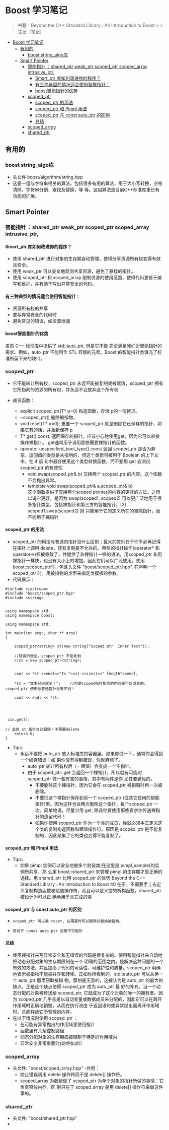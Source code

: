 # Boost 学习笔记
> 书籍：Beyond the C++ Standard Library : An Introduction to Boost 
    > > 注记（笔记）

<!-- TOC -->

- [Boost 学习笔记](#boost-%e5%ad%a6%e4%b9%a0%e7%ac%94%e8%ae%b0)
  - [有用的](#%e6%9c%89%e7%94%a8%e7%9a%84)
    - [boost string_algo库](#boost-stringalgo%e5%ba%93)
  - [Smart Pointer](#smart-pointer)
    - [智能指针 ：shared_ptr weak_ptr scoped_ptr  scoped_array  intrusive_ptr,](#%e6%99%ba%e8%83%bd%e6%8c%87%e9%92%88-sharedptr-weakptr-scopedptr-scopedarray-intrusiveptr)
      - [Smart_ptr 库如何改进你的程序？](#smartptr-%e5%ba%93%e5%a6%82%e4%bd%95%e6%94%b9%e8%bf%9b%e4%bd%a0%e7%9a%84%e7%a8%8b%e5%ba%8f)
      - [有三种典型的情况适合使用智能指针：](#%e6%9c%89%e4%b8%89%e7%a7%8d%e5%85%b8%e5%9e%8b%e7%9a%84%e6%83%85%e5%86%b5%e9%80%82%e5%90%88%e4%bd%bf%e7%94%a8%e6%99%ba%e8%83%bd%e6%8c%87%e9%92%88)
      - [boost智能指针的优势](#boost%e6%99%ba%e8%83%bd%e6%8c%87%e9%92%88%e7%9a%84%e4%bc%98%e5%8a%bf)
    - [scoped_ptr](#scopedptr)
      - [scoped_ptr 的用法](#scopedptr-%e7%9a%84%e7%94%a8%e6%b3%95)
      - [scoped_ptr 和 Pimpl 用法](#scopedptr-%e5%92%8c-pimpl-%e7%94%a8%e6%b3%95)
      - [scoped_ptr 与 const auto_ptr 的区别](#scopedptr-%e4%b8%8e-const-autoptr-%e7%9a%84%e5%8c%ba%e5%88%ab)
      - [总结](#%e6%80%bb%e7%bb%93)
    - [scoped_array](#scopedarray)
    - [shared_ptr](#sharedptr)

<!-- /TOC -->

## 有用的
  ###  boost string_algo库 
- 头文件 boost/algorithm/string.hpp
- 这是一组与字符串相关的算法。包括很多有用的算法，用于大小写转换，空格清除，字符串分割，查找及替换，等
等。这组算法是目前C++标准库里已有功能的扩展。

## Smart Pointer


###  智能指针 ：shared_ptr weak_ptr scoped_ptr  scoped_array  intrusive_ptr,
#### Smart_ptr 库如何改进你的程序？
  - 使用 shared_ptr 进行对象的生存期自动管理，使得分享资源所有权变得有效且安全。
  - 使用 weak_ptr 可以安全地观测共享资源，避免了悬挂的指针。
  -  使用 scoped_ptr 和 scoped_array 限制资源的使用范围，使得代码更易于编写和维护，并有助于写出异常安全的代码。

#### 有三种典型的情况适合使用智能指针：
- 资源所有权的共享
-  要写异常安全的代码时
- 避免常见的错误，如资源泄漏

#### boost智能指针的优势
虽然 C++ 标准库中提供了 std::auto_ptr, 但是它不能
完全满足我们对智能指针的需求。例如，auto_ptr 不能用作 STL 容器的元素。Boost 的智能指针类填充了标准所留下来的缺口。

### scoped_ptr 
- 它不能转让所有权，scoped_ptr 永远不能被复制或被赋值，scoped_ptr 拥有它所指向的资源的所有权，并永远不会放弃这个所有权

- 成员函数：
  - explicit scoped_ptr(T* p=0) 构造函数，存储 p的一份拷贝。
  - ~scoped_ptr() 删除被指物。
  - void reset(T* p=0); 重置一个 scoped_ptr 就是删除它已保存的指针，如果它有的话，并重新保存 p
  - T* get() const; 返回保存的指针。应该小心地使用get，因为它可以直接操作裸指针。 get通常用于调用那些需要裸指针的函数。
  - operator unspecified_bool_type() const 返回 scoped_ptr 是否为非空。返回值的类型是未指明的，但这个类型可被用于 Boolean 的上下文中。在 if 语
句中最好使用这个类型转换函数，而不要用 get 去测试 scoped_ptr 的有效性
    - void swap(scoped_ptr& b) 交换两个 scoped_ptr 的内容。这个函数不会抛出异常。
    - template<typename T> void swap(scoped_ptr<T>& a,scoped_ptr<T>& b)<br>这个函数提供了交换两个scoped pointer的内容的更好的方法。之所以说它更好，是因为 swap(scoped1,
scoped2) 可以更广泛地用于很多指针类型，包括裸指针和第三方的智能指针。[2] scoped1.swap(scoped2) 则
只能用于它的定义所在的智能指针，而不能用于裸指针

#### scoped_ptr 的用法
- scoped_ptr 的用法与普通的指针没什么区别；最大的差别在于你不必再记得在指针上调用 delete，还有复制是不允许的。典型的指针操作(operator* 和 operator->)都被重载了，并提供了和裸指针一样的语法。用scoped_ptr 和用裸指针一样快，也没有大小上的增加，因此它们可以广泛使用。使用 boost::scoped_ptr时，包含头文件 "boost/scoped_ptr.hpp". 在声明一个scoped_ptr 时，用被指物的类型来指定类模板的参数。
- 代码展示：

```
#include <iostream>
#include "boost/scoped_ptr.hpp"
#include <string>


using namespace std;
using namespace boost;

using namespace std;

int main(int argc, char ** argv)
{

	scoped_ptr<string> st(new string("Scoped ptr  Inner Text"));

	//错误的做法，scoped_ptr 不能复制
	//st = new scoped_ptr<string>; 


	cout << *st <<endl<<"Is "<<st->size()<<" length"<<endl;

	*st = "文本已经改变！";	//但是scoped指针指向的内容是可以改变的，scoped_ptr 使用与普通指针没有区别！
	
	cout << endl << *st;




 cin.get();

// 此处 st 指针自动删除！不需要delete
	return 0;
}
```

- Tips:
  - 永远不要把 auto_ptr 放入标准库的容器里。如果你试一下，通常你会得到一个编译错误；如
果你没有得到错误，你就麻烦了。
    -   auto_ptr 转让所有权后（= 赋值）会变成一个空指针。
    -   由于 scoped_ptr::get 会返回一个裸指针，所以就有可能对 scoped_ptr 做一些有害的事情，其中有两件是你
尤其要避免的。
        - 不要删除这个裸指针。因为它会在 scoped_ptr 被销毁时再一次被删除。
        - 不要把这个裸指针保存到另一个 scoped_ptr (或其它任何的智能指针)里。因为这样也会两次删除这个指针，每个scoped_ptr 一次。简单地说，尽量少用 get, 除非你要使用那些要求你传送裸指针的遗留代码！
        - 如果你使用 scoped_ptr 作为一个类的成员，你就必须手工定义这个类的复制构造函数和赋值操作符。原因是 scoped_ptr 是不能复制的，因此聚集了它的类也变得不能复制了。

#### scoped_ptr 和 Pimpl 用法
- Tips:
  - 如果 pimpl 实例可以安全地被多个封装类(在这里是 pimpl_sample)的实例所共享，那
么用 boost::shared_ptr 来管理 pimpl 的生存期才是正确的选择。用 shared_ptr 比用 scoped_ptr 的优势
Beyond the C++ Standard Library : An Introduction to Boost
40
在于，不需要手工去定义复制构造函数和赋值操作符，而且可以定义空的析构函数，shared_ptr 被设计为可以正
确地用于未完成的类

#### scoped_ptr 与 const auto_ptr 的区别
-     scoped_ptr 可以被 reset, 在需要时可以删除并替换被指物。
-     而对于 const auto_ptr 这是不可能的


#### 总结
- 使用裸指针来写异常安全和无错误的代码是很复杂的。使用智能指针来自动地把动态分配对象的生存期限制在一个
明确的范围之内，是解决这种问题的一个有效的方法，并且提高了代码的可读性、可维护性和质量。scoped_ptr
明确地表示被指物不能被共享和转移。正如你所看到的，std::auto_ptr 可以从另一个 auto_ptr 那里窃取被指
物，那怕是无意的，这被认为是 auto_ptr 的最大的缺点。正是这个缺点使得 scoped_ptr 成为 auto_ptr 最
好的补充。当一个动态分配的对象被传送给 scoped_ptr, 它就成为了这个对象的唯一的拥有者。因为
scoped_ptr 几乎总是以自动变量或数据成员来分配的，因此它可以在离开作用域时正确地销毁，从而在执行流由
于返回语句或异常抛出而离开作用域时，总能释放它所管理的内存。
- 在以下情况时使用 scoped_ptr ：
  - 在可能有异常抛出的作用域里使用指针
  - 函数里有几条控制路径
  - 动态分配对象的生存期应被限制于特定的作用域内
  - 异常安全非常重要时(始终如此!)


### scoped_array
- 头文件: "boost/scoped_array.hpp"
-作用：
  - 防止错误调用 delete 操作符而不是 delete[] 操作符。
  - scoped_array 为数组做了 scoped_ptr 为单个对象的指针所做的事情：它负责释放内存。区
别只在于 scoped_array 是用 delete[] 操作符来做这件事的。

### shared_ptr
- 头文件: "boost/shared_ptr.hpp"
- 